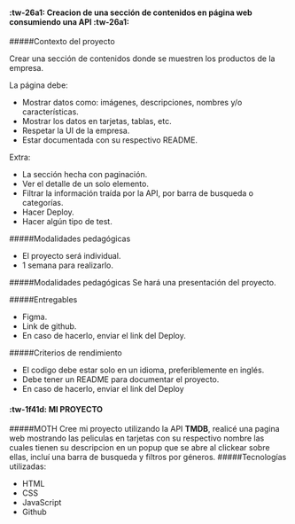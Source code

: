 #### :tw-26a1: Creacion de una sección de contenidos en página web consumiendo una API :tw-26a1:

#####Contexto del proyecto

Crear una sección de contenidos donde se muestren los productos de la empresa.

La página debe:
- Mostrar datos como: imágenes, descripciones, nombres y/o características.
- Mostrar los datos en tarjetas, tablas, etc.
- Respetar la UI de la empresa.
- Estar documentada con su respectivo README.

Extra:
- La sección hecha con paginación.
- Ver el detalle de un solo elemento.
- Filtrar la información traída por la API, por barra de busqueda o categorías.
- Hacer Deploy.
- Hacer algún tipo de test.

#####Modalidades pedagógicas
- El proyecto será individual.
- 1 semana para realizarlo.

#####Modalidades pedagógicas
Se hará una presentación del proyecto.

#####Entregables
- Figma.
- Link de github.
- En caso de hacerlo, enviar el link del Deploy.

#####Criterios de rendimiento
- El codigo debe estar solo en un idioma, preferiblemente en inglés.
- Debe tener un README para documentar el proyecto.
- En caso de hacerlo, enviar el link del Deploy


 #### :tw-1f41d:  MI PROYECTO
#####MOTH
Cree mi proyecto utilizando la API **TMDB**, realicé una pagina web mostrando las peliculas en tarjetas con su respectivo nombre las cuales tienen su descripcion en un popup que se abre al clickear sobre ellas, incluí una barra de busqueda y filtros por géneros.
#####Tecnologías utilizadas:
- HTML
- CSS
- JavaScript
- Github
